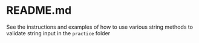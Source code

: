 # README.md

See the instructions and examples of how to use various string methods to validate string input in the `practice` folder
  
